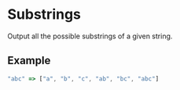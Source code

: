 # Substrings

Output all the possible substrings of a given string.

## Example

```js
"abc" => ["a", "b", "c", "ab", "bc", "abc"]
```
